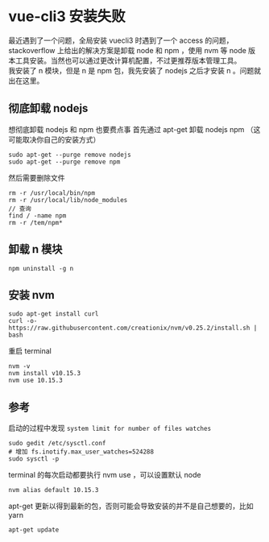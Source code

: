 # vue-cli3 安装失败
最近遇到了一个问题，全局安装 vuecli3 时遇到了一个 access 的问题，stackoverflow 上给出的解决方案是卸载 node 和 npm ，使用
nvm 等 node 版本工具安装。当然也可以通过更改计算机配置，不过更推荐版本管理工具。<br> 
我安装了 n 模块，但是 n 是 npm 包，我先安装了 nodejs 之后才安装 n 。问题就出在这里。

## 彻底卸载 nodejs
想彻底卸载 nodejs 和 npm 也要费点事
首先通过 apt-get 卸载 nodejs npm （这可能取决你自己的安装方式）
```
sudo apt-get --purge remove nodejs
sudo apt-get --purge remove npm
```

然后需要删除文件
```
rm -r /usr/local/bin/npm
rm -r /usr/local/lib/node_modules
// 查询
find / -name npm
rm -r /tem/npm*
```

## 卸载 n 模块
```
npm uninstall -g n
```

## 安装 nvm
```
sudo apt-get install curl
curl -o- https://raw.githubusercontent.com/creationix/nvm/v0.25.2/install.sh | bash
```
重启 terminal 
```
nvm -v
nvm install v10.15.3
nvm use 10.15.3
```

## 参考
启动的过程中发现 `system limit for number of files watches`
```
sudo gedit /etc/sysctl.conf
# 增加 fs.inotify.max_user_watches=524288
sudo sysctl -p
```
terminal 的每次启动都要执行 nvm use ，可以设置默认 node
```
nvm alias default 10.15.3
```
apt-get 更新以得到最新的包，否则可能会导致安装的并不是自己想要的，比如 yarn
```
apt-get update
```